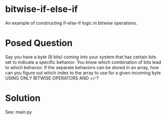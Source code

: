 # bitwise-if-else-if
An example of constructing if-else-if logic in bitwise operations.

# Posed Question
Say you have a byte (8 bits) coming into your system that has certain bits set to indicate a specific behavior.  You know which combination of bits lead to which behavior.  If the separate behaviors can be stored in an array, how can you figure out which index to the array to use for a given incoming byte USING ONLY BITWISE OPERATORS AND +/-?

# Solution
See: main.py
